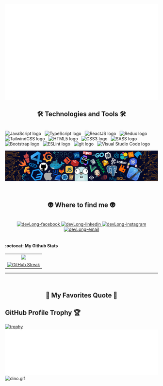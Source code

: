 <!-- devLong -->
<a href="#" target="_blank">
  <img src="svg/devLong.svg" width="1200" alt="devLong-official" />
</a>

<h2 align="center">🛠 Technologies and Tools 🛠</h2>
<br>
<!-- https://simpleicons.org/ -->
<span><img src="https://img.shields.io/badge/JavaScript-282C34?logo=javascript&logoColor=F7DF1E" alt="JavaScript logo" title="JavaScript" height="25" /></span>
&nbsp;
<span><img src="https://img.shields.io/badge/TypeScript-282C34?logo=typescript&logoColor=3178C6" alt="TypeScript logo" title="TypeScript" height="25" /></span>
&nbsp;
<span><img src="https://img.shields.io/badge/ReactJS-282C34?logo=react&logoColor=61DAFB" alt="ReactJS logo" title="ReactJS" height="25" /></span>
&nbsp;
<span><img src="https://img.shields.io/badge/Redux-282C34?logo=redux&logoColor=764ABC" alt="Redux logo" title="Redux" height="25" /></span>
&nbsp;
<span><img src="https://img.shields.io/badge/Tailwind%20CSS-282C34?logo=tailwind-css&logoColor=38B2AC" alt="TailwindCSS logo" title="TailwindCSS" height="25" /></span>
&nbsp;
<span><img src="https://img.shields.io/badge/HTML5-282C34?logo=html5&logoColor=E34F26" alt="HTML5 logo" title="HTML5" height="25" /></span>
&nbsp;
<span><img src="https://img.shields.io/badge/CSS3-282C34?logo=css3&logoColor=1572B6" alt="CSS3 logo" title="CSS3" height="25" /></span>
&nbsp;
<span><img src="https://img.shields.io/badge/Sass-282C34?logo=sass&logoColor=CC6699" alt="SASS logo" title="SASS" height="25" /></span>
&nbsp;
<span><img src="https://img.shields.io/badge/Bootstrap-282C34?logo=bootstrap&logoColor=7952B3" alt="Bootstrap logo" title="Bootstrap" height="25" /></span>
&nbsp;
<span><img src="https://img.shields.io/badge/ESLint-282C34?logo=eslint&logoColor=4B32C3" alt="ESLint logo" title="ESLint" height="25" /></span>
&nbsp;
<span><img src="https://img.shields.io/badge/git-282C34?logo=git&logoColor=F05032" alt="git logo" title="git" height="25" /></span>
&nbsp;
<span><img src="https://img.shields.io/badge/VS%20Code-282C34?logo=visual-studio-code&logoColor=007ACC" alt="Visual Studio Code logo" title="Visual Studio Code" height="25" /></span>
&nbsp;

<br>
<p align="center">
  <img src="assets/header.png" alt="header"/>
</p>
<br>
<h2 align="center">👽 Where to find me 👽</h2>
<br>
<div align="center">
  <a href="https://www.facebook.com/username.longluu/" target="blank">
    <img src="https://img.icons8.com/bubbles/100/000000/facebook-new.png" alt="devLong-facebook" />
  </a>
  <a href="www.linkedin.com/in/devlong96" target="blank">
    <img src="https://img.icons8.com/bubbles/100/000000/linkedin.png" alt="devLong-linkedin" />
  </a>
  <a href="https://www.instagram.com/lo_ng7517/" target="blank">
    <img src="https://img.icons8.com/bubbles/100/000000/instagram.png" alt="devLong-instagram" />
  </a>
  <a href="mailto:logn145236@gmail.com" target="top">
    <img src="https://img.icons8.com/bubbles/100/000000/apple-mail.png" alt="devLong-email" />
  </a>
</div>
<br>

#### :octocat: My Github Stats

<table align="center">
  <tr>
    <td align="center">
      <a href="https://github.com/lanvadieppanda1">
        <img src="https://github-readme-stats.vercel.app/api?username=lanvadieppanda1&show_icons=true&theme=algolia" />
      </a>
    </td>
  </tr>
  <tr>
    <td align="center">
<a href="https://git.io/streak-stats"><img src="https://github-readme-streak-stats.herokuapp.com?user=lanvadieppanda1&theme=algolia" alt="GitHub Streak" /></a>
    </td>
  </tr>
</table>

---

<br>
<h2 align="center">📑 My Favorites Quote 📑</h2>

## GitHub Profile Trophy 🏆

[![trophy](https://github-profile-trophy.vercel.app/?username=lanvadieppanda1&row=1&margin-w=40&theme=algolia)](https://github.com/ryo-ma/github-profile-trophy)
<br>
<a href="#" target="_blank">
  <img src="svg/devLong-quotes.svg" width="846" height="150" alt="devLong-mot-lap-trinh-vien-ASPNET FORM VB-stack-advanced" />
</a>
<img data-target="animated-image.replacedImage" alt="dino.gif" class="AnimatedImagePlayer-animatedImage" src="https://github.com/saadeghi/saadeghi/raw/master/dino.gif" style="display: block; opacity: 1;">
